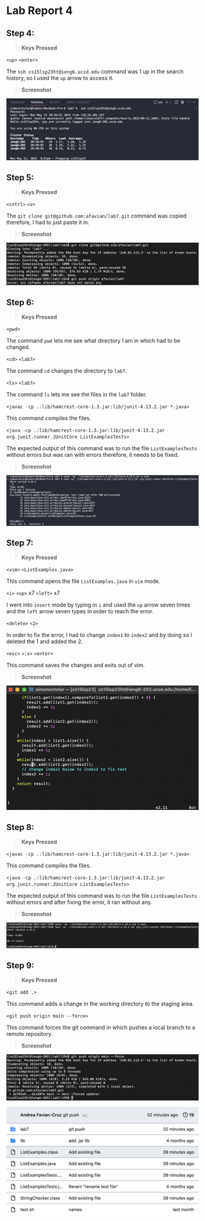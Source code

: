 # Lab Report 4

## Step 4: 

> **Keys Pressed**

`<up>` `<enter>` 

The `ssh cs15lsp23ht@ieng6.ucsd.edu` command was 1 up in the search history, so I used the `up` arrow to access it. 

> **Screenshot**

![Image](ieng.png)

## Step 5:

>**Keys Pressed**

`<cntrl>` `<v>`

The `git clone git@github.com:afavian/lab7.git` command was copied therefore, I had to just paste it in. 

>**Screenshot**

![Image](gitclone.png)

## Step 6:

>**Keys Pressed**

`<pwd>` 

The command `pwd` lets me see what directory I am in which had to be changed. 

`<cd>` `<lab7>` 

The command `cd` changes the directory to `lab7`. 

`<ls>` `<lab7>` 

The command `ls` lets me see the files in the `lab7` folder. 

`<javac -cp .:lib/hamcrest-core-1.3.jar:lib/junit-4.13.2.jar *.java>`

This command compiles the files.  

`<java -cp .:lib/hamcrest-core-1.3.jar:lib/junit-4.13.2.jar org.junit.runner.JUnitCore ListExamplesTests>`

The expected output of this command was to run the file `ListExamplesTests` without errors but was ran with errors therefore, it needs to be fixed. 

>**Screenshot**

![Image](rn.png)


## Step 7:

>**Keys Pressed**

`<vim>` `<ListExamples.java>` 

This command opens the file `ListExamples.java` in `vim` mode. 

`<i>` `<up>` x7 `<left>` x7 

I went into `insert` mode by typing in `i` and used the `up` arrow seven times and the `left` arrow seven types in order to reach the error. 

`<delete>` `<2>` 

In order to fix the error, I had to change `index1` to `index2` and by doing so I deleted the 1 and added the 2. 

`<esc>` `<:x>` `<enter>`

This command saves the changes and exits out of vim. 

>**Screenshot**

![Image](vim.png)


## Step 8: 

>**Keys Pressed**

`<javac -cp .:lib/hamcrest-core-1.3.jar:lib/junit-4.13.2.jar *.java>` 

This command compiles the files. 

`<java -cp .:lib/hamcrest-core-1.3.jar:lib/junit-4.13.2.jar org.junit.runner.JUnitCore ListExamplesTests>`

The expected output of this command was to run the file `ListExamplesTests` without errors and after fixing the error, it ran without any. 

>**Screenshot**

![Image](success.png)


## Step 9: 

>**Keys Pressed**

`<git add .>` 

This command adds a change in the working directory to the staging area. 

`<git push origin main --force>` 

This command forces the git command in which pushes a local branch to a remote repository. 

>**Screenshot**

![Image](gitpush.png)

![Image](lab7.png)
